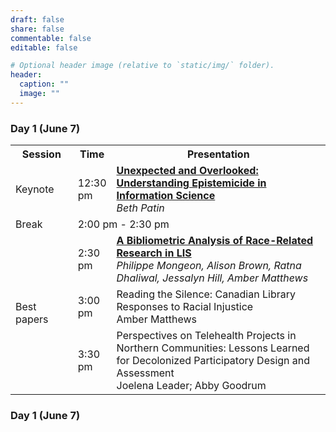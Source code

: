 ```yaml
---
draft: false
share: false
commentable: false
editable: false

# Optional header image (relative to `static/img/` folder).
header:
  caption: ""
  image: ""
---
```


### Day 1 (June 7)

<table style="width:100%">
  <tr>
    <th style="width:20%">Session</th>
    <th style="width:10%">Time</th>
    <th style="width:70%">Presentation</th>
  </tr>
  <tr>
    <td>Keynote</td>
    <td>12:30 pm</td>
    <td><strong><a href="">Unexpected and Overlooked: Understanding Epistemicide in Information Science</a></strong><br>
        <i>Beth Patin</i>
    </td>
  </tr>
  <tr>
    <td>Break</td>
    <td colspan=2>2:00 pm - 2:30 pm </td>
  </tr>
  <tr>
    <td rowspan=3 style="vertical-align:middle">Best papers</td>
    <td>2:30 pm</td>
    <td><strong><a href="">A Bibliometric Analysis of Race-Related Research in LIS</a></strong><br>
        <i>Philippe Mongeon, Alison Brown, Ratna Dhaliwal, Jessalyn Hill, Amber Matthews</i>
    </td>
  </tr>
  <tr>
    <td>3:00 pm</td>
    <td>Reading the Silence: Canadian Library Responses to Racial Injustice<br>
        <italic>Amber Matthews</italic>
    </td>
  </tr>
  <tr>
    <td>3:30 pm</td>
    <td>Perspectives on Telehealth Projects in Northern Communities: Lessons Learned for Decolonized Participatory Design and Assessment<br>
        <italic>Joelena Leader; Abby Goodrum</italic>
    </td>
  </tr>
</table>

### Day 1 (June 7)
